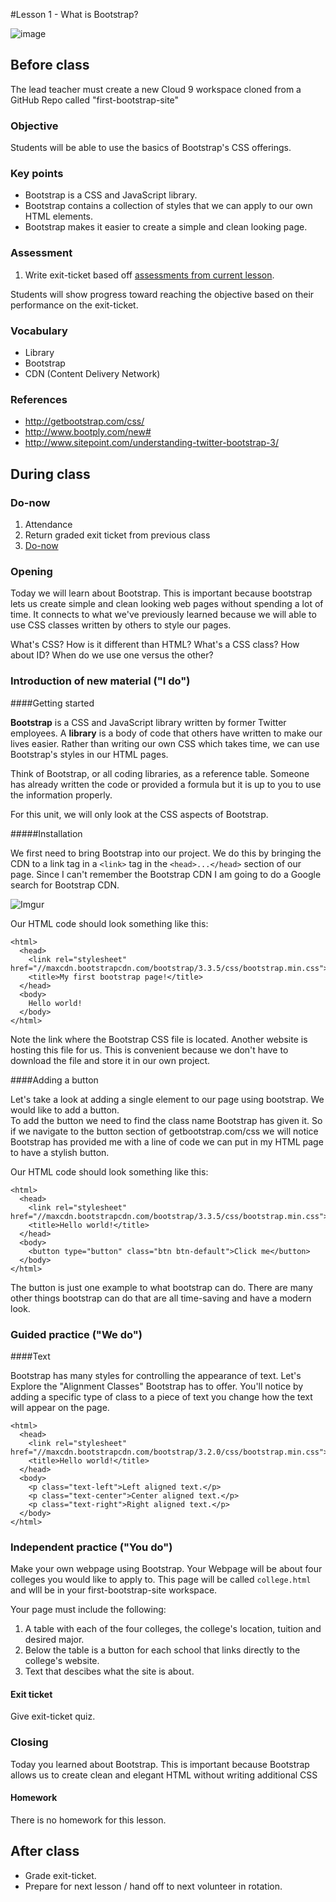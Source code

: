 #Lesson 1 - What is Bootstrap?

![image](http://i.imgur.com/RpE7nCs.jpg)

## Before class
The lead teacher must create a new Cloud 9 workspace cloned from a GitHub Repo called "first-bootstrap-site"

### Objective

Students will be able to use the basics of Bootstrap's CSS offerings.

### Key points

* Bootstrap is a CSS and JavaScript library.
* Bootstrap contains a collection of styles that we can apply to our own HTML elements.
* Bootstrap makes it easier to create a simple and clean looking page.

### Assessment

1. Write exit-ticket based off [assessments from current lesson](assessments/exit_ticket.md).

Students will show progress toward reaching the objective based on their performance on the exit-ticket.

### Vocabulary

* Library
* Bootstrap
* CDN (Content Delivery Network)

### References

* http://getbootstrap.com/css/
* http://www.bootply.com/new#
* http://www.sitepoint.com/understanding-twitter-bootstrap-3/

## During class

### Do-now

1. Attendance
2. Return graded exit ticket from previous class
3. [Do-now](assessments/do_now.md)

### Opening

Today we will learn about Bootstrap. This is important because bootstrap lets us create simple and clean looking web pages without spending a lot of time. It connects to what we've previously learned because we will able to use CSS classes written by others to style our pages.

What's CSS? How is it different than HTML? What's a CSS class? How about ID? When do we use one versus the other?

### Introduction of new material ("I do")

####Getting started

**Bootstrap** is a CSS and JavaScript library written by former Twitter employees. A **library** is a body of code that others have written to make our lives easier. Rather than writing our own CSS which takes time, we can use Bootstrap's styles in our HTML pages. 

Think of Bootstrap, or all coding libraries, as a reference table. Someone has already written the code or provided a formula but it is up to you to use the information properly.

For this unit, we will only look at the CSS aspects of Bootstrap.

#####Installation

We first need to bring Bootstrap into our project. We do this by bringing the CDN to a link tag in a ``<link>`` tag in the ``<head>...</head>`` section of our page. Since I can't remember the Bootstrap CDN I am going to do a Google search for Bootstrap CDN.

![Imgur](http://i.imgur.com/MgMIGZz.png)

Our HTML code should look something like this:

```
<html>
  <head>
    <link rel="stylesheet" href="//maxcdn.bootstrapcdn.com/bootstrap/3.3.5/css/bootstrap.min.css">
    <title>My first bootstrap page!</title>
  </head>
  <body>
    Hello world!
  </body>
</html>
```
Note the link where the Bootstrap CSS file is located. Another website is hosting this file for us. This is convenient because we don't have to download the file and store it in our own project.

####Adding a button

Let's take a look at adding a single element to our page using bootstrap. We would like to add a button.  
To add the button we need to find the class name Bootstrap has given it. So if we navigate to the button section of getbootstrap.com/css we will notice Bootstrap has provided me with a line of code we can put in my HTML page to have a stylish button. 

Our HTML code should look something like this:

```
<html>
  <head>
  	<link rel="stylesheet" href="//maxcdn.bootstrapcdn.com/bootstrap/3.3.5/css/bootstrap.min.css">
    <title>Hello world!</title>
  </head>
  <body>
    <button type="button" class="btn btn-default">Click me</button>
  </body>
</html>
```

The button is just one example to what bootstrap can do. There are many other things bootstrap can do that are all time-saving and have a modern look.


### Guided practice ("We do")
####Text

Bootstrap has many styles for controlling the appearance of text. Let's Explore the "Alignment Classes" Bootstrap has to offer.  You'll notice by adding a specific type of class to a piece of text you change how the text will appear on the page.  

```
<html>
  <head>
    <link rel="stylesheet" href="//maxcdn.bootstrapcdn.com/bootstrap/3.2.0/css/bootstrap.min.css">
    <title>Hello world!</title>
  </head>
  <body>
    <p class="text-left">Left aligned text.</p>
	<p class="text-center">Center aligned text.</p>
	<p class="text-right">Right aligned text.</p>
  </body>
</html>
```

### Independent practice ("You do")

Make your own webpage using Bootstrap. Your Webpage will be about four colleges you would like to apply to. This page will be called `college.html` and wlll be in your first-bootstrap-site workspace.    

Your page must include the following:

1. A table with each of the four colleges, the college's location, tuition and desired major.
2. Below the table is a button for each school that links directly to the college's website.
3. Text that descibes what the site is about. 

#### Exit ticket

Give exit-ticket quiz.

### Closing

Today you learned about Bootstrap. This is important because Bootstrap allows us to create clean and elegant HTML without writing additional CSS

#### Homework

There is no homework for this lesson.

## After class

* Grade exit-ticket.
* Prepare for next lesson / hand off to next volunteer in rotation.

